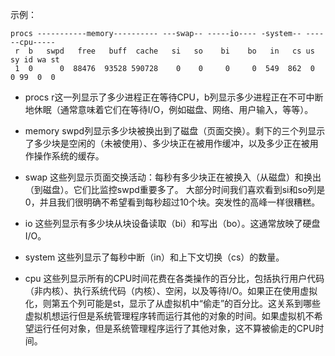 示例：
```
procs -----------memory---------- ---swap-- -----io---- -system-- ------cpu-----
 r  b   swpd   free   buff  cache   si   so    bi    bo   in   cs us sy id wa st
 1  0      0  88476  93528 590728    0    0     0     0  549  862  0  0 99  0  0
 ```
 - procs
 	r这一列显示了多少进程正在等待CPU，b列显示多少进程正在不可中断地休眠（通常意味着它们在等待I/O，例如磁盘、网络、用户输入，等等）。

- memory
	swpd列显示多少块被换出到了磁盘（页面交换）。剩下的三个列显示了多少块是空闲的（未被使用）、多少块正在被用作缓冲，以及多少正在被用作操作系统的缓存。

- swap
	这些列显示页面交换活动：每秒有多少块正在被换入（从磁盘）和换出（到磁盘）。它们比监控swpd重要多了。
	大部分时间我们喜欢看到si和so列是0，并且我们很明确不希望看到每秒超过10个块。突发性的高峰一样很糟糕。

- io
	这些列显示有多少块从块设备读取（bi）和写出（bo）。这通常放映了硬盘I/O。

- system
	这些列显示了每秒中断（in）和上下文切换（cs）的数量。

- cpu
	这些列显示所有的CPU时间花费在各类操作的百分比，包括执行用户代码（非内核）、执行系统代码（内核）、空闲，以及等待I/O。如果正在使用虚拟化，则第五个列可能是st，显示了从虚拟机中“偷走”的百分比。这关系到哪些虚拟机想运行但是系统管理程序转而运行其他的对象的时间。如果虚拟机不希望运行任何对象，但是系统管理程序运行了其他对象，这不算被偷走的CPU时间。
